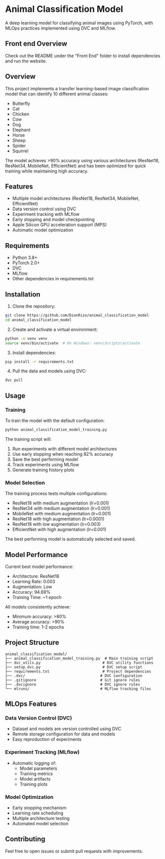 # Animal Classification Model

A deep learning model for classifying animal images using PyTorch, with MLOps practices implemented using DVC and MLflow.

## Front end Overview

Check out the README under the "Front End" folder to install dependencies and run the website.

## Overview

This project implements a transfer learning-based image classification model that can identify 10 different animal classes:
- Butterfly
- Cat
- Chicken
- Cow
- Dog
- Elephant
- Horse
- Sheep
- Spider
- Squirrel

The model achieves >90% accuracy using various architectures (ResNet18, ResNet34, MobileNet, EfficientNet) and has been optimized for quick training while maintaining high accuracy.

## Features

- Multiple model architectures (ResNet18, ResNet34, MobileNet, EfficientNet)
- Data version control using DVC
- Experiment tracking with MLflow
- Early stopping and model checkpointing
- Apple Silicon GPU acceleration support (MPS)
- Automatic model optimization

## Requirements

- Python 3.8+
- PyTorch 2.0+
- DVC
- MLflow
- Other dependencies in requirements.txt

## Installation

1. Clone the repository:
```bash
git clone https://github.com/DionRizo/animal_classification_model
cd animal_classification_model
```

2. Create and activate a virtual environment:
```bash
python -m venv venv
source venv/bin/activate  # On Windows: venv\Scripts\activate
```

3. Install dependencies:
```bash
pip install -r requirements.txt
```

4. Pull the data and models using DVC:
```bash
dvc pull
```

## Usage

### Training

To train the model with the default configuration:

```bash
python animal_classification_model_training.py
```

The training script will:
1. Run experiments with different model architectures
2. Use early stopping when reaching 82% accuracy
3. Save the best performing model
4. Track experiments using MLflow
5. Generate training history plots

### Model Selection

The training process tests multiple configurations:
- ResNet18 with medium augmentation (lr=0.001)
- ResNet34 with medium augmentation (lr=0.001)
- MobileNet with medium augmentation (lr=0.001)
- ResNet18 with high augmentation (lr=0.0001)
- ResNet18 with low augmentation (lr=0.003)
- EfficientNet with high augmentation (lr=0.001)

The best performing model is automatically selected and saved.

## Model Performance

Current best model performance:
- Architecture: ResNet18
- Learning Rate: 0.003
- Augmentation: Low
- Accuracy: 94.68%
- Training Time: ~1 epoch

All models consistently achieve:
- Minimum accuracy: >80%
- Average accuracy: >90%
- Training time: 1-2 epochs

## Project Structure

```
animal_classification_model/
├── animal_classification_model_training.py  # Main training script
├── dvc_utils.py                            # DVC utility functions
├── setup_dvc.py                            # DVC setup script
├── requirements.txt                        # Project dependencies
├── .dvc/                                  # DVC configuration
├── .gitignore                             # Git ignore rules
├── .dvcignore                             # DVC ignore rules
└── mlruns/                                # MLflow tracking files
```

## MLOps Features

### Data Version Control (DVC)
- Dataset and models are version controlled using DVC
- Remote storage configuration for data and models
- Easy reproduction of experiments

### Experiment Tracking (MLflow)
- Automatic logging of:
  - Model parameters
  - Training metrics
  - Model artifacts
  - Training plots

### Model Optimization
- Early stopping mechanism
- Learning rate scheduling
- Multiple architecture testing
- Automated model selection

## Contributing

Feel free to open issues or submit pull requests with improvements.
